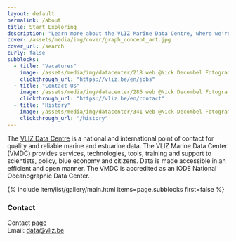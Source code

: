 ```yaml
---
layout: default
permalink: /about
title: Start Exploring
description: "Learn more about the VLIZ Marine Data Centre, where we're making science more efficient, reliable, and transparent. Discover our mission, values, and core principles. Join us in our journey!"
cover: /assets/media/img/cover/graph_concept_art.jpg
cover_url: /search
curly: false
subblocks:
  - title: "Vacatures"
    image: /assets/media/img/datacenter/218 web @Nick Decombel Fotografie.jpg
    clickthrough_url: "https://vliz.be/en/jobs"
  - title: "Contact Us"
    image: /assets/media/img/datacenter/286 web @Nick Decombel Fotografie.jpg
    clickthrough_url: "https://vliz.be/en/contact"
  - title: "History"
    image: /assets/media/img/datacenter/341 web @Nick Decombel Fotografie.jpg
    clickthrough_url: "/history"
---
```




The [VLIZ Data Centre](https://www.vliz.be/en/what-we-do/data-information/data) is a national and international point of contact for quality and reliable marine and estuarine data. The VLIZ Marine Data Center (VMDC) provides services, technologies, tools, training and support to scientists, policy, blue economy and citizens. Data is made accessible in an efficient and open manner. The VMDC is accredited as an IODE National Oceanographic Data Center.


{% include item/list/gallery/main.html items=page.subblocks first=false %}

### Contact

Contact [page](https://vliz.be/en/contact)  
Email: [data@vliz.be](mailto:data@vliz.be)